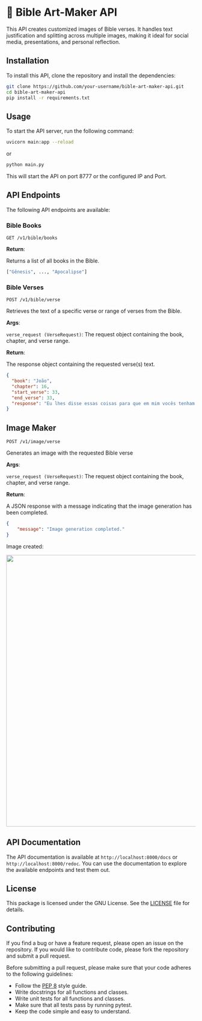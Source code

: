 # 📖 Bible Art-Maker API

This API creates customized images of Bible verses. It handles text justification and splitting across multiple images, making it ideal for social media, presentations, and personal reflection.

## Installation
To install this API, clone the repository and install the dependencies:
```bash
git clone https://github.com/your-username/bible-art-maker-api.git
cd bible-art-maker-api
pip install -r requirements.txt
```

## Usage
To start the API server, run the following command:
```bash
uvicorn main:app --reload
```
or
```bash
python main.py
```

This will start the API on port 8777 or the configured IP and Port.


## API Endpoints
The following API endpoints are available:
### Bible Books
```http
GET /v1/bible/books
```

**Return**: 

Returns a list of all books in the Bible.

```python
["Gênesis", ..., "Apocalipse"]
```

### Bible Verses
```http
POST /v1/bible/verse
```
Retrieves the text of a specific verse or range of verses from the Bible.

**Args**:

`verse_request (VerseRequest)`: The request object containing the book, chapter, and verse range.

**Return**:

The response object containing the requested verse(s) text.

```json
{
  "book": "João",
  "chapter": 16,
  "start_verse": 33,
  "end_verse": 33,
  "response": "Eu lhes disse essas coisas para que em mim vocês tenham paz. Neste mundo vocês terão aflições; contudo, tenham ânimo! Eu venci o mundo."
}
```

## Image Maker
```http
POST /v1/image/verse
```
Generates an image with the requested Bible verse

**Args**:

`verse_request (VerseRequest)`: The request object containing the book, chapter, and verse range.

**Return**:

A JSON response with a message indicating that the image generation has been completed.
```json
{
    "message": "Image generation completed."
}
```

Image created:

<img src="https://github.com/josehenriqueroveda/bible-art-maker/blob/main/app/assets/Jo%2525C3%2525A3o_16_33-33.jpg" width=720 class="inline"/>


## API Documentation
The API documentation is available at `http://localhost:8000/docs` or `http://localhost:8000/redoc`. You can use the documentation to explore the available endpoints and test them out.

## License
This package is licensed under the GNU License. See the [LICENSE](LICENSE) file for details.

## Contributing
If you find a bug or have a feature request, please open an issue on the repository. If you would like to contribute code, please fork the repository and submit a pull request.

Before submitting a pull request, please make sure that your code adheres to the following guidelines:
 - Follow the [PEP 8](https://www.python.org/dev/peps/pep-0008/) style guide.
 - Write docstrings for all functions and classes.
 - Write unit tests for all functions and classes.
 - Make sure that all tests pass by running pytest.
 - Keep the code simple and easy to understand.
